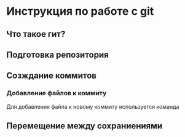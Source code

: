 # Инструкция по работе с git

## Что такое гит?

## Подготовка репозитория 

## Созждание коммитов 

### Добавление файлов к коммиту
Для добавления файла к новому коммиту используется команда 

## Перемещение между сохраниениями